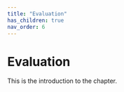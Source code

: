 ```yaml
---
title: "Evaluation"
has_children: true
nav_order: 6
---
```


# Evaluation
This is the introduction to the chapter.
